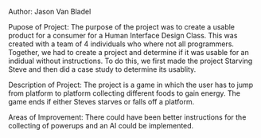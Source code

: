 Author: Jason Van Bladel

Pupose of Project:
The purpose of the project was to create a usable product for a consumer for a Human Interface 
Design Class. This was created with a team of 4 individuals who where not all programmers. Together, 
we had to create a project and determine if it was usable for an indidual without instructions. To do 
this, we first made the project Starving Steve and then did a case study to determine its usablity. 

Description of Project:
The project is a game in which the user has to jump from platform to platform collecting different foods
to gain energy. The game ends if either Steves starves or falls off a platform.  

Areas of Improvement:
There could have been better instructions for the collecting of powerups and an AI could be implemented.

